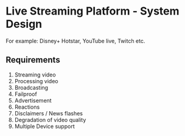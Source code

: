 # Live Streaming Platform - System Design

For example: Disney+ Hotstar, YouTube live, Twitch etc.

## Requirements

1. Streaming video
2. Processing video
3. Broadcasting
4. Failproof
5. Advertisement
6. Reactions
7. Disclaimers / News flashes
8. Degradation of video quality
9. Multiple Device support
